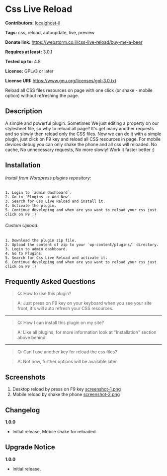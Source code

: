 # Css Live Reload

**Contributors:** [localghost-il](https://profiles.wordpress.org/localghost-il)

**Tags:** css, reload, autoupdate, live, preview

**Donate link:** https://webstorm.co.il/css-live-reload/buy-me-a-beer

**Requires at least:** 3.0.1

**Tested up to:** 4.8

**License:** GPLv3 or later

**License URI:** https://www.gnu.org/licenses/gpl-3.0.txt


Reload all CSS files resources on page with one click (or shake - mobile option) without refreshing the page.

## Description
A simple and powerful plugin.
Sometimes We just editing a property on our stylesheet file, so why to reload all page?
It's get many another requests and so slowly then reload only the CSS files.
Now we can do it with a simple plugin, just click on F9 key and reload all CSS resources in page.
For mobile devices debug you can only shake the phone and all css will reloaded.
No cache, No unnecessary requests, No more slowly!
Work it faster better :)

## Installation
###### Install from Wordpress plugins repository:
	1. Login to `admin dashboard`.
	2. Go to `Plugins -> Add New`.
	3. Search for Css Live Reload and install it.
	4. Activate the plugin.
	5. Continue developing and when are you want to reload your css just click on F9 :)

###### Custom Upload:
	1. Download the plugin zip file.
	2. Upload the content of zip to your `wp-content/plugins/` directory.
	3. Login to admin dashboard.
	4. Go to Plugins.
	5. Search for Css Live Reload and activate it.
	6. Continue developing and when are you want to reload your css just click on F9 :)

## Frequently Asked Questions
> Q: How to use this plugin?

> A: Just press on F9 key on your keyboard when you see your site front, it's will auto refresh your CSS resources.

----

> Q: How I can install this plugin on my site?

> A: Like all plugins, for more information look at "Installation" section above behind.

----

> Q: Can I use another key for reload the css files?

> A: Not now, further options will be available later.

## Screenshots
1. Desktop reload by press on F9 key [screenshot-1.png](https://raw.githubusercontent.com/Webstorm-IL/css-live-reload-wp-plugin/master/css-live-reload/screenshot-1.png)
2. Mobile reload by shake the phone [screenshot-2.png](https://raw.githubusercontent.com/Webstorm-IL/css-live-reload-wp-plugin/master/css-live-reload/screenshot-2.png)

## Changelog
**1.0.0**
* Initial release, Mobile shake for reloaded.

## Upgrade Notice
**1.0.0**
* Initial release.